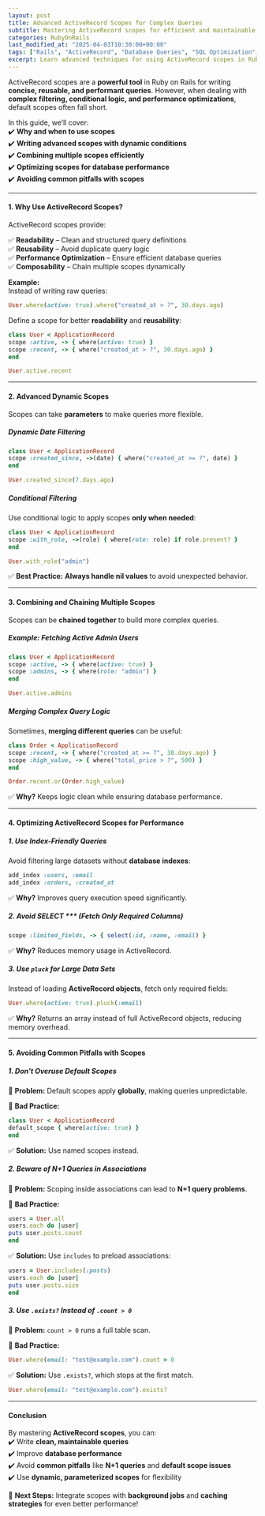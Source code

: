 ```yaml
---
layout: post  
title: Advanced ActiveRecord Scopes for Complex Queries  
subtitle: Mastering ActiveRecord scopes for efficient and maintainable Rails queries  
categories: RubyOnRails
last_modified_at: "2025-04-03T10:30:00+00:00"
tags: ["Rails", "ActiveRecord", "Database Queries", "SQL Optimization", "Performance"]  
excerpt: Learn advanced techniques for using ActiveRecord scopes in Ruby on Rails to simplify complex queries and improve database performance.  
---
```

ActiveRecord scopes are a **powerful tool** in Ruby on Rails for writing **concise, reusable, and performant queries**. However, when dealing with **complex filtering, conditional logic, and performance optimizations**, default scopes often fall short.

In this guide, we’ll cover:  
✔️ **Why and when to use scopes**  
✔️ **Writing advanced scopes with dynamic conditions**  
✔️ **Combining multiple scopes efficiently**  
✔️ **Optimizing scopes for database performance**  
✔️ **Avoiding common pitfalls with scopes**

---

#### **1. Why Use ActiveRecord Scopes?**
ActiveRecord scopes provide:

✅ **Readability** – Clean and structured query definitions  
✅ **Reusability** – Avoid duplicate query logic  
✅ **Performance Optimization** – Ensure efficient database queries  
✅ **Composability** – Chain multiple scopes dynamically

**Example:**  
Instead of writing raw queries:  
```rb  
User.where(active: true).where("created_at > ?", 30.days.ago)  
```

Define a scope for better **readability** and **reusability**:  
```rb  
class User < ApplicationRecord  
scope :active, -> { where(active: true) }  
scope :recent, -> { where("created_at > ?", 30.days.ago) }  
end

User.active.recent  
```

---

#### **2. Advanced Dynamic Scopes**
Scopes can take **parameters** to make queries more flexible.

##### **Dynamic Date Filtering**
```rb  
class User < ApplicationRecord  
scope :created_since, ->(date) { where("created_at >= ?", date) }  
end

User.created_since(7.days.ago)  
```

##### **Conditional Filtering**
Use conditional logic to apply scopes **only when needed**:  
```rb  
class User < ApplicationRecord  
scope :with_role, ->(role) { where(role: role) if role.present? }  
end

User.with_role("admin")  
```

✅ **Best Practice:** **Always handle nil values** to avoid unexpected behavior.

---

#### **3. Combining and Chaining Multiple Scopes**
Scopes can be **chained together** to build more complex queries.

##### **Example: Fetching Active Admin Users**
```rb  
class User < ApplicationRecord  
scope :active, -> { where(active: true) }  
scope :admins, -> { where(role: "admin") }  
end

User.active.admins  
```

##### **Merging Complex Query Logic**
Sometimes, **merging different queries** can be useful:  
```rb  
class Order < ApplicationRecord  
scope :recent, -> { where("created_at >= ?", 30.days.ago) }  
scope :high_value, -> { where("total_price > ?", 500) }  
end

Order.recent.or(Order.high_value)  
```

✅ **Why?** Keeps logic clean while ensuring database performance.

---

#### **4. Optimizing ActiveRecord Scopes for Performance**
##### **1. Use Index-Friendly Queries**
Avoid filtering large datasets without **database indexes**:  
```rb  
add_index :users, :email  
add_index :orders, :created_at  
```

✅ **Why?** Improves query execution speed significantly.

##### **2. Avoid SELECT *** (Fetch Only Required Columns)**
```rb  
scope :limited_fields, -> { select(:id, :name, :email) }  
```

✅ **Why?** Reduces memory usage in ActiveRecord.

##### **3. Use `pluck` for Large Data Sets**
Instead of loading **ActiveRecord objects**, fetch only required fields:  
```rb  
User.where(active: true).pluck(:email)  
```

✅ **Why?** Returns an array instead of full ActiveRecord objects, reducing memory overhead.

---

#### **5. Avoiding Common Pitfalls with Scopes**
##### **1. Don't Overuse Default Scopes**
🚨 **Problem:** Default scopes apply **globally**, making queries unpredictable.

🚫 **Bad Practice:**  
```rb  
class User < ApplicationRecord  
default_scope { where(active: true) }  
end  
```

✅ **Solution:** Use named scopes instead.

##### **2. Beware of N+1 Queries in Associations**
🚨 **Problem:** Scoping inside associations can lead to **N+1 query problems**.

🚫 **Bad Practice:**  
```rb  
users = User.all  
users.each do |user|  
puts user.posts.count  
end  
```

✅ **Solution:** Use `includes` to preload associations:  
```rb  
users = User.includes(:posts)  
users.each do |user|  
puts user.posts.size  
end  
```

##### **3. Use `.exists?` Instead of `.count > 0`**
🚨 **Problem:** `count > 0` runs a full table scan.

🚫 **Bad Practice:**  
```rb  
User.where(email: "test@example.com").count > 0  
```

✅ **Solution:** Use `.exists?`, which stops at the first match.  
```rb  
User.where(email: "test@example.com").exists?  
```

---

#### **Conclusion**
By mastering **ActiveRecord scopes**, you can:  
✔️ Write **clean, maintainable queries**  
✔️ Improve **database performance**  
✔️ Avoid **common pitfalls** like **N+1 queries** and **default scope issues**  
✔️ Use **dynamic, parameterized scopes** for flexibility

🚀 **Next Steps:** Integrate scopes with **background jobs** and **caching strategies** for even better performance!  
